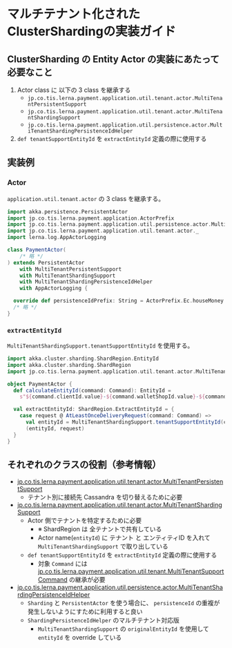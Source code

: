 # マルチテナント化されたClusterShardingの実装ガイド

## ClusterSharding の Entity Actor の実装にあたって必要なこと
1. Actor class に 以下の 3 class を継承する
    - `jp.co.tis.lerna.payment.application.util.tenant.actor.MultiTenantPersistentSupport`
    - `jp.co.tis.lerna.payment.application.util.tenant.actor.MultiTenantShardingSupport`
    - `jp.co.tis.lerna.payment.application.util.persistence.actor.MultiTenantShardingPersistenceIdHelper`
1. `def tenantSupportEntityId` を `extractEntityId` 定義の際に使用する


## 実装例

### Actor
`application.util.tenant.actor` の 3 class を継承する。

```scala
import akka.persistence.PersistentActor
import jp.co.tis.lerna.payment.application.ActorPrefix
import jp.co.tis.lerna.payment.application.util.persistence.actor.MultiTenantShardingPersistenceIdHelper
import jp.co.tis.lerna.payment.application.util.tenant.actor._
import lerna.log.AppActorLogging

class PaymentActor(
    /* 略 */
) extends PersistentActor
    with MultiTenantPersistentSupport
    with MultiTenantShardingSupport
    with MultiTenantShardingPersistenceIdHelper
    with AppActorLogging {

  override def persistenceIdPrefix: String = ActorPrefix.Ec.houseMoney
  /* 略 */
}
````

### `extractEntityId`
`MultiTenantShardingSupport.tenantSupportEntityId` を使用する。

```scala
import akka.cluster.sharding.ShardRegion.EntityId
import akka.cluster.sharding.ShardRegion
import jp.co.tis.lerna.payment.application.util.tenant.actor.MultiTenantShardingSupport 

object PaymentActor {
  def calculateEntityId(command: Command): EntityId =
    s"${command.clientId.value}-${command.walletShopId.value}-${command.orderId.value}"

  val extractEntityId: ShardRegion.ExtractEntityId = {
    case request @ AtLeastOnceDeliveryRequest(command: Command) =>
      val entityId = MultiTenantShardingSupport.tenantSupportEntityId(command, calculateEntityId)
      (entityId, request)
  }
}
```


## それぞれのクラスの役割（参考情報）
- [jp.co.tis.lerna.payment.application.util.tenant.actor.MultiTenantPersistentSupport](/payment-app/application/src/main/scala/jp/co/tis/lerna/payment/application/util/tenant/actor/MultiTenantPersistentSupport.scala)
    - テナント別に接続先 Cassandra を切り替えるために必要
- [jp.co.tis.lerna.payment.application.util.tenant.actor.MultiTenantShardingSupport](/payment-app/application/src/main/scala/jp/co/tis/lerna/payment/application/util/tenant/actor/MultiTenantShardingSupport.scala)
    - Actor 側でテナントを特定するために必要
        - ※ ShardRegion は 全テナントで共有している
        - Actor name(`entityId`) に テナント と エンティティID を入れて `MultiTenantShardingSupport` で取り出している
    - `def tenantSupportEntityId` を `extractEntityId` 定義の際に使用する
        - 対象 `Command` には [jp.co.tis.lerna.payment.application.util.tenant.MultiTenantSupportCommand](/payment-app/application/src/main/scala/jp/co/tis/lerna/payment/application/util/tenant/MultiTenantSupportCommand.scala) の継承が必要
- [jp.co.tis.lerna.payment.application.util.persistence.actor.MultiTenantShardingPersistenceIdHelper](/payment-app/application/src/main/scala/jp/co/tis/lerna/payment/application/util/persistence/actor/MultiTenantShardingPersistenceIdHelper.scala)
    - `Sharding` と `PersistentActor` を使う場合に、 `persistenceId` の重複が発生しないようにすために利用すると良い
    - `ShardingPersistenceIdHelper` のマルチテナント対応版
        - `MultiTenantShardingSupport` の `originalEntityId` を使用して `entityId` を override している 
